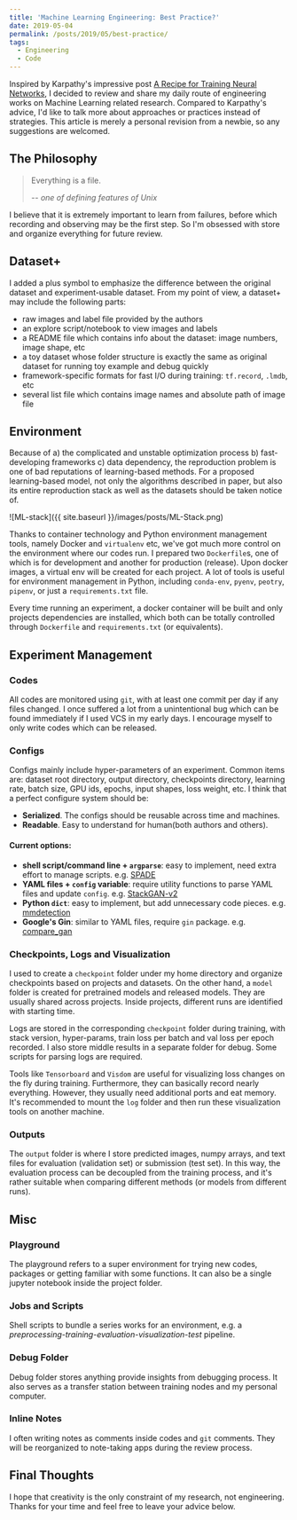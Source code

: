 ```yaml
---
title: 'Machine Learning Engineering: Best Practice?'
date: 2019-05-04
permalink: /posts/2019/05/best-practice/
tags:
  - Engineering
  - Code
---
```


Inspired by Karpathy's impressive post [A Recipe for Training Neural Networks](<http://karpathy.github.io/2019/04/25/recipe/>), I decided to review and share my daily route of engineering works on Machine Learning related research. Compared to Karpathy's advice, I'd like to talk more about approaches or practices instead of strategies. This article is merely a personal revision from a newbie, so any suggestions are welcomed.

## The Philosophy

> Everything is a file. 
>
> -- <cite>one of defining features of Unix</cite>

I believe that it is extremely important to learn from failures, before which recording and observing may be the first step. So I'm obsessed with store and organize everything for future review. 

## Dataset+

I added a plus symbol to emphasize the difference between the original dataset and experiment-usable dataset. From my point of view, a dataset+ may include the following parts:

- raw images and label file provided by the authors
- an explore script/notebook to view images and labels
- a README file which contains info about the dataset: image numbers, image shape, etc
- a toy dataset whose folder structure is exactly the same as original dataset for running toy example and debug quickly
- framework-specific formats for fast I/O during training: `tf.record`, `.lmdb`, etc
- several list file which contains image names and absolute path of image file

## Environment



Because of a) the complicated and unstable optimization process b) fast-developing frameworks c) data dependency, the reproduction problem is one of bad reputations of learning-based methods. For a proposed learning-based model, not only the algorithms described in paper, but also its entire reproduction stack as well as the datasets should be taken notice of.

![ML-stack]({{ site.baseurl }}/images/posts/ML-Stack.png)

Thanks to container technology and Python environment management tools, namely Docker and `virtualenv` etc, we've got much more control on the environment where our codes run. I prepared two `Dockerfile`s, one of which is for development and another for production (release). Upon docker images, a virtual env will be created for each project. A lot of tools is useful for environment management in Python, including `conda-env`, `pyenv`, `peotry`, `pipenv`, or just a `requirements.txt` file.

Every time running an experiment, a docker container will be built and only projects dependencies are installed, which both can be totally controlled through `Dockerfile` and `requirements.txt` (or equivalents).

## Experiment Management

### Codes

All codes are monitored using `git`, with at least one commit per day if any files changed. I once suffered a lot from a unintentional bug which can be found immediately if I used VCS in my early days. I encourage myself to only write codes which can be released.

### Configs

Configs mainly include hyper-parameters of an experiment. Common items are: dataset root directory, output directory, checkpoints directory, learning rate, batch size, GPU ids, epochs, input shapes, loss weight, etc. I think that a perfect configure system should be:

- **Serialized**. The configs should be reusable across time and machines.
- **Readable**. Easy to understand for human(both authors and others).

#### Current options:

- **shell script/command line + `argparse`**: easy to implement, need extra effort to manage scripts. e.g. [SPADE](<https://github.com/NVlabs/SPADE>)
- **YAML files + `config`  variable**: require utility functions to parse YAML files and update `config`. e.g. [StackGAN-v2](<https://github.com/hanzhanggit/StackGAN-v2>)
- **Python `dict`**: easy to implement, but add unnecessary code pieces. e.g. [mmdetection](<https://github.com/open-mmlab/mmdetection>)
- **Google's Gin**: similar to YAML files, require `gin` package. e.g. [compare_gan](<https://github.com/google/compare_gan>)

### Checkpoints, Logs and Visualization

I used to create a `checkpoint` folder under my home directory and organize checkpoints based on projects and datasets. On the other hand, a `model` folder is created for pretrained models and released models. They are usually  shared across projects. Inside projects, different runs are identified with starting time.

Logs are stored in the corresponding `checkpoint` folder during training, with stack version, hyper-params, train loss per batch and val loss per epoch recorded. I also store middle results in a separate folder for debug. Some scripts for parsing logs are required.

Tools like `Tensorboard` and `Visdom` are useful for visualizing loss changes on the fly during training. Furthermore, they can basically record nearly everything. However, they usually need additional ports and eat memory. It's recommended to mount the `log` folder and then run these visualization tools on another machine.

### Outputs

The `output` folder is where I store predicted images, numpy arrays, and text files for evaluation (validation set) or submission (test set). In this way, the evaluation process can be decoupled from the training process, and it's rather suitable when comparing different methods (or models from different runs).

## Misc

### Playground

The playground refers to a super environment for trying new codes, packages or getting familiar with some functions. It can also be a single jupyter notebook inside the project folder.

### Jobs and Scripts

Shell scripts to bundle a series works for an environment, e.g. a *preprocessing-training-evaluation-visualization-test* pipeline.

### Debug Folder

Debug folder stores anything provide insights from debugging process. It also serves as a transfer station between training nodes and my personal computer.

### Inline Notes

I often writing notes as comments inside codes and `git` comments. They will be reorganized to note-taking apps during the review process.

## Final Thoughts

I hope that creativity is the only constraint of my research, not engineering. Thanks for your time and feel free to leave your advice below.
